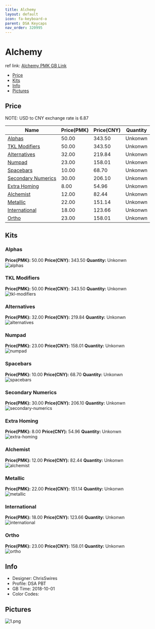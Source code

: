 ```yaml
---
title: Alchemy 
layout: default
icon: fa-keyboard-o
parent: DSA Keycaps
nav_order: 320995
---
```


# Alchemy 

ref link: [Alchemy PMK GB Link]()  

* [Price](#price)  
* [Kits](#kits)  
* [Info](#info)  
* [Pictures](#pictures)  


## Price  
NOTE: USD to CNY exchange rate is 6.87

| Name          | Price(PMK)    |  Price(CNY) | Quantity |
| ------------- | ------------ |  ---------- | -------- |
|[Alphas](#alphas)|50.00|343.50|Unkonwn|
|[TKL Modifiers](#tkl-modifiers)|50.00|343.50|Unkonwn|
|[Alternatives](#alternatives)|32.00|219.84|Unkonwn|
|[Numpad](#numpad)|23.00|158.01|Unkonwn|
|[Spacebars](#spacebars)|10.00|68.70|Unkonwn|
|[Secondary Numerics](#secondary-numerics)|30.00|206.10|Unkonwn|
|[Extra Homing](#extra-homing)|8.00|54.96|Unkonwn|
|[Alchemist](#alchemist)|12.00|82.44|Unkonwn|
|[Metallic](#metallic)|22.00|151.14|Unkonwn|
|[International](#international)|18.00|123.66|Unkonwn|
|[Ortho](#ortho)|23.00|158.01|Unkonwn|


## Kits  
### Alphas  
**Price(PMK):** 50.00    **Price(CNY):** 343.50    **Quantity:** Unkonwn  
<img src="{{ 'assets/images/dsa-keycaps/alchemy/kits_pics/alphas.png' | relative_url }}" alt="alphas" class="image featured">

### TKL Modifiers  
**Price(PMK):** 50.00    **Price(CNY):** 343.50    **Quantity:** Unkonwn  
<img src="{{ 'assets/images/dsa-keycaps/alchemy/kits_pics/tkl-modifiers.png' | relative_url }}" alt="tkl-modifiers" class="image featured">

### Alternatives  
**Price(PMK):** 32.00    **Price(CNY):** 219.84    **Quantity:** Unkonwn  
<img src="{{ 'assets/images/dsa-keycaps/alchemy/kits_pics/alternatives.png' | relative_url }}" alt="alternatives" class="image featured">

### Numpad  
**Price(PMK):** 23.00    **Price(CNY):** 158.01    **Quantity:** Unkonwn  
<img src="{{ 'assets/images/dsa-keycaps/alchemy/kits_pics/numpad.png' | relative_url }}" alt="numpad" class="image featured">

### Spacebars  
**Price(PMK):** 10.00    **Price(CNY):** 68.70    **Quantity:** Unkonwn  
<img src="{{ 'assets/images/dsa-keycaps/alchemy/kits_pics/spacebars.png' | relative_url }}" alt="spacebars" class="image featured">

### Secondary Numerics  
**Price(PMK):** 30.00    **Price(CNY):** 206.10    **Quantity:** Unkonwn  
<img src="{{ 'assets/images/dsa-keycaps/alchemy/kits_pics/secondary-numerics.png' | relative_url }}" alt="secondary-numerics" class="image featured">

### Extra Homing  
**Price(PMK):** 8.00    **Price(CNY):** 54.96    **Quantity:** Unkonwn  
<img src="{{ 'assets/images/dsa-keycaps/alchemy/kits_pics/extra-homing.png' | relative_url }}" alt="extra-homing" class="image featured">

### Alchemist  
**Price(PMK):** 12.00    **Price(CNY):** 82.44    **Quantity:** Unkonwn  
<img src="{{ 'assets/images/dsa-keycaps/alchemy/kits_pics/alchemist.png' | relative_url }}" alt="alchemist" class="image featured">

### Metallic  
**Price(PMK):** 22.00    **Price(CNY):** 151.14    **Quantity:** Unkonwn  
<img src="{{ 'assets/images/dsa-keycaps/alchemy/kits_pics/metallic.png' | relative_url }}" alt="metallic" class="image featured">

### International  
**Price(PMK):** 18.00    **Price(CNY):** 123.66    **Quantity:** Unkonwn  
<img src="{{ 'assets/images/dsa-keycaps/alchemy/kits_pics/international.png' | relative_url }}" alt="international" class="image featured">

### Ortho  
**Price(PMK):** 23.00    **Price(CNY):** 158.01    **Quantity:** Unkonwn  
<img src="{{ 'assets/images/dsa-keycaps/alchemy/kits_pics/ortho.png' | relative_url }}" alt="ortho" class="image featured">


## Info  
* Designer: ChrisSwires  
* Profile: DSA PBT  
* GB Time: 2018-10-01  
* Color Codes:   


## Pictures  
<img src="{{ 'assets/images/dsa-keycaps/alchemy/rendering_pics/1.png' | relative_url }}" alt="1.png" class="image featured">
